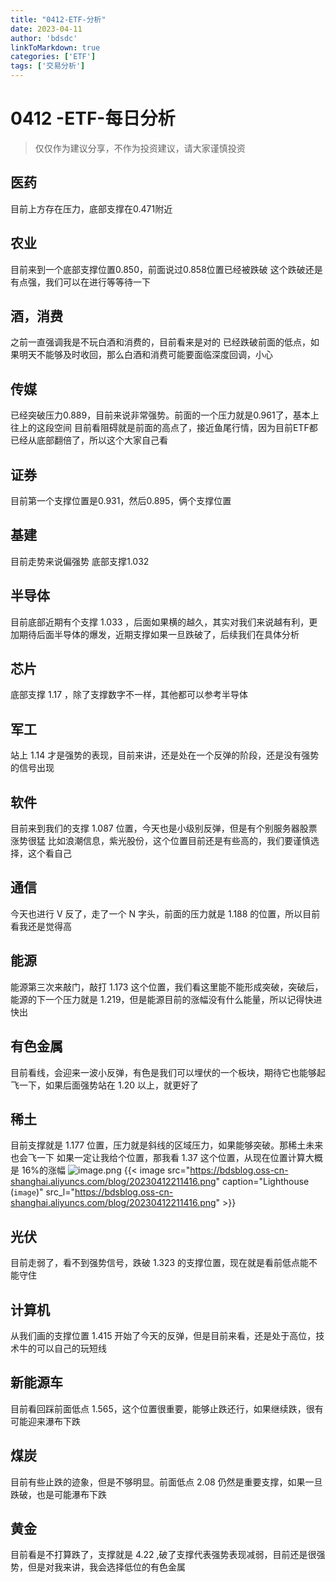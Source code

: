```yaml
---
title: "0412-ETF-分析"
date: 2023-04-11
author: 'bdsdc'
linkToMarkdown: true
categories: ['ETF']
tags: ['交易分析']
---
```


# 0412 -ETF-每日分析
> 仅仅作为建议分享，不作为投资建议，请大家谨慎投资 

## 医药
目前上方存在压力，底部支撑在0.471附近 

## 农业
目前来到一个底部支撑位置0.850，前面说过0.858位置已经被跌破
这个跌破还是有点强，我们可以在进行等等待一下

## 酒，消费
之前一直强调我是不玩白酒和消费的，目前看来是对的 
已经跌破前面的低点，如果明天不能够及时收回，那么白酒和消费可能要面临深度回调，小心

## 传媒 
已经突破压力0.889，目前来说非常强势。前面的一个压力就是0.961了，基本上往上的这段空间
目前看阻碍就是前面的高点了，接近鱼尾行情，因为目前ETF都已经从底部翻倍了，所以这个大家自己看 

## 证券
目前第一个支撑位置是0.931，然后0.895，俩个支撑位置 
## 基建
目前走势来说偏强势
底部支撑1.032
##  半导体
目前底部近期有个支撑 1.033 ，后面如果横的越久，其实对我们来说越有利，更加期待后面半导体的爆发，近期支撑如果一旦跌破了，后续我们在具体分析
## 芯片
底部支撑 1.17 ，除了支撑数字不一样，其他都可以参考半导体

## 军工
站上 1.14 才是强势的表现，目前来讲，还是处在一个反弹的阶段，还是没有强势的信号出现
## 软件
目前来到我们的支撑 1.087 位置，今天也是小级别反弹，但是有个别服务器股票涨势很猛
比如浪潮信息，紫光股份，这个位置目前还是有些高的，我们要谨慎选择，这个看自己
## 通信
今天也进行 V 反了，走了一个 N 字头，前面的压力就是 1.188 的位置，所以目前看我还是觉得高
## 能源
能源第三次来敲门，敲打 1.173 这个位置，我们看这里能不能形成突破，突破后，能源的下一个压力就是 1.219，但是能源目前的涨幅没有什么能量，所以记得快进快出
## 有色金属
目前看线，会迎来一波小反弹，有色是我们可以埋伏的一个板块，期待它也能够起飞一下，如果后面强势站在 1.20 以上，就更好了
## 稀土
目前支撑就是 1.177 位置，压力就是斜线的区域压力，如果能够突破。那稀土未来也会飞一下
如果一定让我给个位置，那我看 1.37 这个位置，从现在位置计算大概是 16%的涨幅
![image.png](https://bdsblog.oss-cn-shanghai.aliyuncs.com/blog/20230412211416.png) 
{{< image src="https://bdsblog.oss-cn-shanghai.aliyuncs.com/blog/20230412211416.png" caption="Lighthouse (`image`)"  src_l="https://bdsblog.oss-cn-shanghai.aliyuncs.com/blog/20230412211416.png" >}}


## 光伏
目前走弱了，看不到强势信号，跌破 1.323 的支撑位置，现在就是看前低点能不能守住
## 计算机
从我们画的支撑位置 1.415 开始了今天的反弹，但是目前来看，还是处于高位，技术牛的可以自己的玩短线
## 新能源车
目前看回踩前面低点 1.565，这个位置很重要，能够止跌还行，如果继续跌，很有可能迎来瀑布下跌
## 煤炭
目前有些止跌的迹象，但是不够明显。前面低点 2.08 仍然是重要支撑，如果一旦跌破，也是可能瀑布下跌
## 黄金
目前看是不打算跌了，支撑就是 4.22 ,破了支撑代表强势表现减弱，目前还是很强势，但是对我来讲，我会选择低位的有色金属
